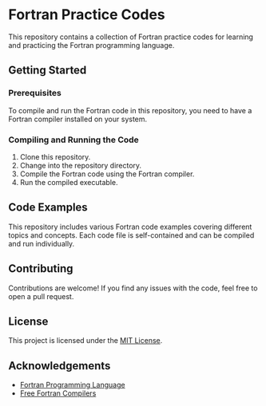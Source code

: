 # Fortran Practice Codes

This repository contains a collection of Fortran practice codes for learning and practicing the Fortran programming language.

## Getting Started

### Prerequisites

To compile and run the Fortran code in this repository, you need to have a Fortran compiler installed on your system.

### Compiling and Running the Code

1. Clone this repository.
2. Change into the repository directory.
3. Compile the Fortran code using the Fortran compiler.
4. Run the compiled executable.

## Code Examples

This repository includes various Fortran code examples covering different topics and concepts. Each code file is self-contained and can be compiled and run individually.

## Contributing

Contributions are welcome! If you find any issues with the code, feel free to open a pull request.

## License

This project is licensed under the [MIT License](LICENSE).

## Acknowledgements

- [Fortran Programming Language](https://fortran-lang.org/)
- [Free Fortran Compilers](https://fortran-lang.org/compilers/)